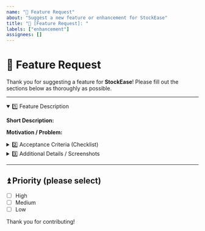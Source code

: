 ```yaml
---
name: "🚀 Feature Request"
about: "Suggest a new feature or enhancement for StockEase"
title: "🚀 [Feature Request]: "
labels: ["enhancement"]
assignees: []
---
```


# 🚀 Feature Request

Thank you for suggesting a feature for **StockEase**!
Please fill out the sections below as thoroughly as possible.

---

<details open>
<summary>1️⃣ Feature Description</summary>

**Short Description:**
<!-- Briefly describe the feature you'd like to see implemented. -->

**Motivation / Problem:**
<!-- Why is this feature important? What problem does it solve? -->
</details>

<details>
<summary>2️⃣ Acceptance Criteria (Checklist)</summary>

- [ ] **Functionality**: The new feature should...  
- [ ] **Intuitive**: Users should be able to quickly understand it.  
- [ ] **Scalable**: Easily adaptable for future expansions.  

</details>

<details>
<summary>3️⃣ Additional Details / Screenshots</summary>

<!-- Include any screenshots, mockups, or other relevant info here -->

**Links & References:**
- (e.g., GitHub discussion, external documentation)

</details>

---

## ⏫ Priority (please select)
- [ ] High
- [ ] Medium
- [ ] Low

Thank you for contributing!
